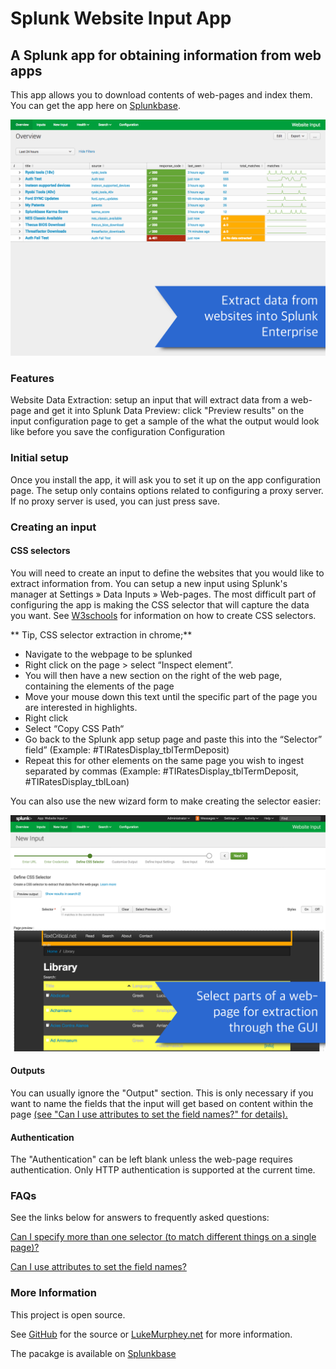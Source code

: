 # Splunk Website Input App

## A Splunk app for obtaining information from web apps

This app allows you to download contents of web-pages and index them. You can get the app here on [Splunkbase](https://splunkbase.splunk.com/app/1818).

![screenshot of results](https://github.com/LukeMurphey/splunk-web-input/blob/master/related/screenshot_main_1.png "Results")


### Features

Website Data Extraction: setup an input that will extract data from a web-page and get it into Splunk
Data Preview: click "Preview results" on the input configuration page to get a sample of the what the output would look like before you save the configuration
Configuration

### Initial setup

Once you install the app, it will ask you to set it up on the app configuration page. The setup only contains options related to configuring a proxy server. If no proxy server is used, you can just press save.

### Creating an input

#### CSS selectors

You will need to create an input to define the websites that you would like to extract information from. You can setup a new input using Splunk's manager at Settings » Data Inputs » Web-pages. The most difficult part of configuring the app is making the CSS selector that will capture the data you want. See [W3schools](http://www.w3schools.com/cssref/css_selectors.asp) for information on how to create CSS selectors.

** Tip, CSS selector extraction in chrome;**

* Navigate to the webpage to be splunked
* Right click on the page > select “Inspect element”. 
* You will then have a new section on the right of the web page, containing the elements of the page
* Move your mouse down this text until the specific part of the page you are interested in highlights.
* Right click
* Select “Copy CSS Path“ 
* Go back to the Splunk app setup page and paste this into the “Selector” field” (Example: #TIRatesDisplay_tblTermDeposit)
* Repeat this for other elements on the same page you wish to ingest separated by commas (Example: #TIRatesDisplay_tblTermDeposit, #TIRatesDisplay_tblLoan)

You can also use the new wizard form to make creating the selector easier:

![screenshot of wizard_form](https://github.com/LukeMurphey/splunk-web-input/blob/master/related/screenshot_selector_3.png "Wizard for extracting results")

#### Outputs
You can usually ignore the "Output" section. This is only necessary if you want to name the fields that the input will get based on content within the page [(see "Can I use attributes to set the field names?" for details).](http://lukemurphey.net/projects/splunk-web-input/wiki/FAQ#Can-I-use-attributes-to-set-the-field-names)

#### Authentication
The "Authentication" can be left blank unless the web-page requires authentication. Only HTTP authentication is supported at the current time.

### FAQs

See the links below for answers to frequently asked questions:

[Can I specify more than one selector (to match different things on a single page)?](http://lukemurphey.net/projects/splunk-web-input/wiki/FAQ)

[Can I use attributes to set the field names?](http://lukemurphey.net/projects/splunk-web-input/wiki/FAQ)

### More Information

This project is open source. 

See [GitHub](https://github.com/LukeMurphey/splunk-web-input) for the source or [LukeMurphey.net](http://lukemurphey.net/projects/splunk-web-input/wiki) for more information.

The pacakge is available on [Splunkbase](https://splunkbase.splunk.com/app/1818)
